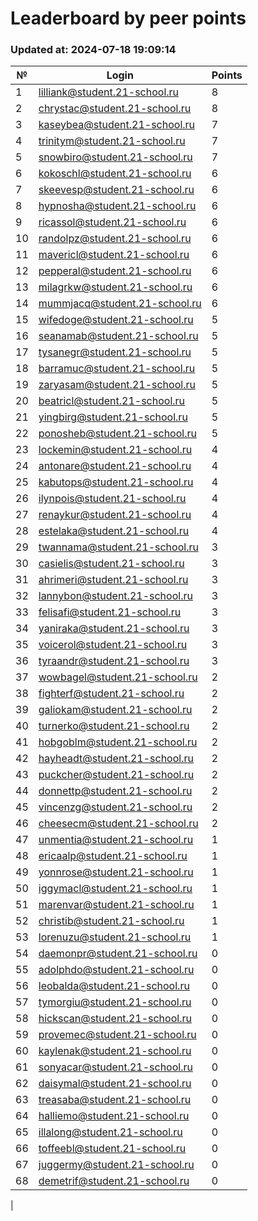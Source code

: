 # Leaderboard by peer points

### Updated at: 2024-07-18 19:09:14

| № | Login | Points |
|---|-------|--------|
|1|lilliank@student.21-school.ru|8|
|2|chrystac@student.21-school.ru|8|
|3|kaseybea@student.21-school.ru|7|
|4|trinitym@student.21-school.ru|7|
|5|snowbiro@student.21-school.ru|7|
|6|kokoschl@student.21-school.ru|6|
|7|skeevesp@student.21-school.ru|6|
|8|hypnosha@student.21-school.ru|6|
|9|ricassol@student.21-school.ru|6|
|10|randolpz@student.21-school.ru|6|
|11|mavericl@student.21-school.ru|6|
|12|pepperal@student.21-school.ru|6|
|13|milagrkw@student.21-school.ru|6|
|14|mummjacq@student.21-school.ru|6|
|15|wifedoge@student.21-school.ru|5|
|16|seanamab@student.21-school.ru|5|
|17|tysanegr@student.21-school.ru|5|
|18|barramuc@student.21-school.ru|5|
|19|zaryasam@student.21-school.ru|5|
|20|beatricl@student.21-school.ru|5|
|21|yingbirg@student.21-school.ru|5|
|22|ponosheb@student.21-school.ru|5|
|23|lockemin@student.21-school.ru|4|
|24|antonare@student.21-school.ru|4|
|25|kabutops@student.21-school.ru|4|
|26|ilynpois@student.21-school.ru|4|
|27|renaykur@student.21-school.ru|4|
|28|estelaka@student.21-school.ru|4|
|29|twannama@student.21-school.ru|3|
|30|casielis@student.21-school.ru|3|
|31|ahrimeri@student.21-school.ru|3|
|32|lannybon@student.21-school.ru|3|
|33|felisafi@student.21-school.ru|3|
|34|yaniraka@student.21-school.ru|3|
|35|voicerol@student.21-school.ru|3|
|36|tyraandr@student.21-school.ru|3|
|37|wowbagel@student.21-school.ru|2|
|38|fighterf@student.21-school.ru|2|
|39|galiokam@student.21-school.ru|2|
|40|turnerko@student.21-school.ru|2|
|41|hobgoblm@student.21-school.ru|2|
|42|hayheadt@student.21-school.ru|2|
|43|puckcher@student.21-school.ru|2|
|44|donnettp@student.21-school.ru|2|
|45|vincenzg@student.21-school.ru|2|
|46|cheesecm@student.21-school.ru|2|
|47|unmentia@student.21-school.ru|1|
|48|ericaalp@student.21-school.ru|1|
|49|yonnrose@student.21-school.ru|1|
|50|iggymacl@student.21-school.ru|1|
|51|marenvar@student.21-school.ru|1|
|52|christib@student.21-school.ru|1|
|53|lorenuzu@student.21-school.ru|1|
|54|daemonpr@student.21-school.ru|0|
|55|adolphdo@student.21-school.ru|0|
|56|leobalda@student.21-school.ru|0|
|57|tymorgiu@student.21-school.ru|0|
|58|hickscan@student.21-school.ru|0|
|59|provemec@student.21-school.ru|0|
|60|kaylenak@student.21-school.ru|0|
|61|sonyacar@student.21-school.ru|0|
|62|daisymal@student.21-school.ru|0|
|63|treasaba@student.21-school.ru|0|
|64|halliemo@student.21-school.ru|0|
|65|illalong@student.21-school.ru|0|
|66|toffeebl@student.21-school.ru|0|
|67|juggermy@student.21-school.ru|0|
|68|demetrif@student.21-school.ru|0|
|

